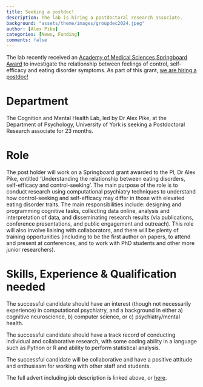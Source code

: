 ```yaml
---
title: Seeking a postdoc! 
description: The lab is hiring a postdoctoral research associate. 
background: "assets/theme/images/groupdec2024.jpeg"
author: [Alex Pike]
categories: [News, Funding]
comments: false
---
```


The lab recently received an <a href="https://acmedsci.ac.uk/more/news/66m-springboard-emerging-research-leaders">Academy of Medical Sciences Springboard Award</a> to investigate the relationship between feelings of control, self-efficacy and eating disorder symptoms. As part of this grant, <a href="https://jobs.york.ac.uk/vacancy/research-associate-574672.html">we are hiring a postdoc!</a> 

<h1>Department</h1>
The Cognition and Mental Health Lab, led by Dr Alex Pike, at the Department of Psychology, University of York is seeking a Postdoctoral Research associate for 23 months. 

<h1>Role</h1>
The post holder will work on a Springboard grant awarded to the PI, Dr Alex Pike, entitled ‘Understanding the relationship between eating disorders, self-efficacy and control-seeking’. The main purpose of the role is to conduct research using computational psychiatry techniques to understand how control-seeking and self-efficacy may differ in those with elevated eating disorder traits. The main responsibilities include: designing and programming cognitive tasks, collecting data online, analysis and interpretation of data, and disseminating research results (via publications, conference presentations, and public engagement and outreach). This role will also involve liaising with collaborators, and there will be plenty of training opportunities (including to be the first author on papers, to attend and present at conferences, and to work with PhD students and other more junior researchers). 

<h1>Skills, Experience & Qualification needed</h1>
The successful candidate should have an interest (though not necessarily experience) in computational psychiatry, and a background in either a) cognitive neuroscience, b) computer science, or c) psychiatry/mental health. 

The successful candidate should have a track record of conducting individual and collaborative research, with some coding ability in a language such as Python or R and ability to perform statistical analysis.

The successful candidate will be collaborative and have a positive attitude and enthusiasm for working with other staff and students.

The full advert including job description is linked above, or <a href="https://jobs.york.ac.uk/vacancy/research-associate-574672.html">here</a>. 

